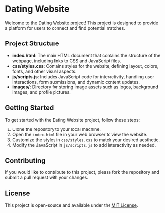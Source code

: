 # Dating Website

Welcome to the Dating Website project! This project is designed to provide a platform for users to connect and find potential matches.

## Project Structure

- **index.html**: The main HTML document that contains the structure of the webpage, including links to CSS and JavaScript files.
- **css/styles.css**: Contains styles for the website, defining layout, colors, fonts, and other visual aspects.
- **js/scripts.js**: Includes JavaScript code for interactivity, handling user interactions, form submissions, and dynamic content updates.
- **images/**: Directory for storing image assets such as logos, background images, and profile pictures.

## Getting Started

To get started with the Dating Website project, follow these steps:

1. Clone the repository to your local machine.
2. Open the `index.html` file in your web browser to view the website.
3. Customize the styles in `css/styles.css` to match your desired aesthetic.
4. Modify the JavaScript in `js/scripts.js` to add interactivity as needed.

## Contributing

If you would like to contribute to this project, please fork the repository and submit a pull request with your changes.

## License

This project is open-source and available under the [MIT License](LICENSE).